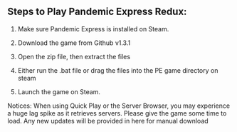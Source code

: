 ## Steps to Play Pandemic Express Redux:

1. Make sure Pandemic Express is installed on Steam.

2. Download the game from Github v1.3.1

3. Open the zip file, then extract the files

4. Either run the .bat file or drag the files into the PE game directory on steam

5. Launch the game on Steam.

Notices:
When using Quick Play or the Server Browser, you may experience a huge lag spike as it retrieves servers. Please give the game some time to load.
Any new updates will be provided in here for manual download
